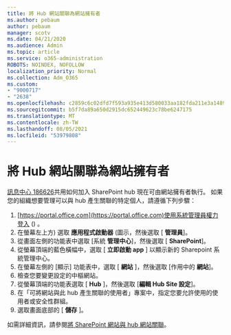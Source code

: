 ```yaml
---
title: 將 Hub 網站關聯為網站擁有者
ms.author: pebaum
author: pebaum
manager: scotv
ms.date: 04/21/2020
ms.audience: Admin
ms.topic: article
ms.service: o365-administration
ROBOTS: NOINDEX, NOFOLLOW
localization_priority: Normal
ms.collection: Adm_O365
ms.custom:
- "9000717"
- "2638"
ms.openlocfilehash: c2859c6c02dfd7f593a935e413d580033aa182fda211e3a1489b43fddc067c6c
ms.sourcegitcommit: b5f7da89a650d2915dc652449623c78be6247175
ms.translationtype: MT
ms.contentlocale: zh-TW
ms.lasthandoff: 08/05/2021
ms.locfileid: "53979808"
---
```

# <a name="associate-hub-sites-as-site-owner"></a>將 Hub 網站關聯為網站擁有者

[訊息中心 186626](https://admin.microsoft.com/Adminportal/Home?source=applauncher#/MessageCenter?id=MC186626)共用如何加入 SharePoint hub 現在可由網站擁有者執行。 如果您的組織想要管理可以與 hub 產生關聯的特定個人，請遵循下列步驟： 

1. [https://portal.office.com](https://portal.office.com)使用系統管理員權力登入 () 。
2. 在螢幕左上方) 選取 **應用程式啟動器** (圖示，然後選取 [ **管理員**]。
3. 從畫面左側的功能表中選取 [系統 **管理中心**]，然後選取 [ **SharePoint**]。
4. 從螢幕頂端的藍色橫幅中，選取 [ **立即啟動 app** ] 以顯示新的 Sharepoint 系統管理中心。
5. 在螢幕左側的 [顯示] 功能表中，選取 [ **網站** ]，然後選取 [作用中的 **網站**]。
6. 檢查您要變更設定的中樞網站。
7. 從螢幕頂端的功能表選取 [ **Hub** ]，然後選取 [**編輯 Hub Site 設定**]。
8. 在「可將網站與此 hub 產生關聯的使用者」專案中，指定您要允許使用的使用者或安全性群組。
9. 選取畫面底部的 [ **儲存** ]。

如需詳細資訊，請參閱[將 SharePoint 網站與 hub 網站關聯](https://support.office.com/article/associate-a-sharepoint-site-with-a-hub-site-ae0009fd-af04-4d3d-917d-88edb43efc05)。 